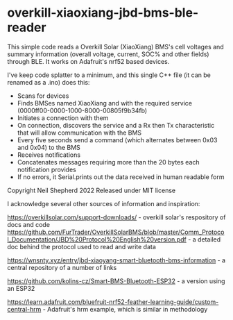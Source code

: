 # overkill-xiaoxiang-jbd-bms-ble-reader

This simple code reads a Overkill Solar (XiaoXiang) BMS's cell voltages and summary information (overall voltage, current, SOC% and other fields) through BLE.   It works on Adafruit's nrf52 based devices.

I've keep code splatter to a minimum, and this single C++ file (it can be renamed as a .ino) does this:
- Scans for devices 
- Finds BMSes named XiaoXiang and with the required service (0000ff00-0000-1000-8000-00805f9b34fb)
- Initiates a connection with them
- On connection, discovers the service and a Rx then Tx characteristic that will allow communication with the BMS
- Every five seconds send a command (which alternates between 0x03 and 0x04) to the BMS
- Receives notifications
- Concatenates messages requiring more than the 20 bytes each notification provides
- If no errors, it Serial.prints out the data received in human readable form

Copyright Neil Shepherd 2022
Released under MIT license
 
I acknowledge several other sources of information and inspiration: 

https://overkillsolar.com/support-downloads/ - overkill solar's respository of docs and code
https://github.com/FurTrader/OverkillSolarBMS/blob/master/Comm_Protocol_Documentation/JBD%20Protocol%20English%20version.pdf - a detailed doc behind the protocol used to read and write data

https://wnsnty.xyz/entry/jbd-xiaoyang-smart-bluetooth-bms-information - a central repository of a number of links

https://github.com/kolins-cz/Smart-BMS-Bluetooth-ESP32 - a version using an ESP32

https://learn.adafruit.com/bluefruit-nrf52-feather-learning-guide/custom-central-hrm - Adafruit's hrm example, which is similar in methodology
